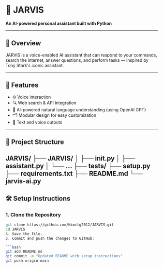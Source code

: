# 🤖 JARVIS

**An AI-powered personal assistant built with Python**

---

## 📖 Overview

JARVIS is a voice-enabled AI assistant that can respond to your commands, search the internet, answer questions, and perform tasks — inspired by Tony Stark's iconic assistant.

---

## 🚀 Features

- 🌐 Voice interaction
- 🔍 Web search & API integration
- 🧠 AI-powered natural language understanding (using OpenAI GPT)
- 🗂️ Modular design for easy customization
- 💬 Text and voice outputs

---

## 📂 Project Structure
JARVIS/ ├── JARVIS/ │ ├── init.py │ ├── assistant.py │ └── ... ├── tests/ ├── setup.py ├── requirements.txt ├── README.md └── jarvis-ai.py
---

## 🛠️ Setup Instructions

### 1. Clone the Repository

```bash
git clone https://github.com/Nimitg2012/JARVIS.git
cd JARVIS
4. Save the file.  
5. Commit and push the changes to GitHub:

```bash
git add README.md
git commit -m "Updated README with setup instructions"
git push origin main



